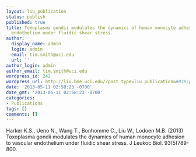 ```yaml
---
layout: liu_publication
status: publish
published: true
title: Toxoplasma gondii modulates the dynamics of human monocyte adhesion to vascular
  endothelium under fluidic shear stress
author:
  display_name: admin
  login: admin
  email: tim.smith@uci.edu
  url: ''
author_login: admin
author_email: tim.smith@uci.edu
wordpress_id: 242
wordpress_url: http://liu.bme.uci.edu/?post_type=liu_publication&#038;p=242
date: '2013-05-11 02:58:23 -0700'
date_gmt: '2013-05-11 02:58:23 -0700'
categories:
- Publications
tags: []
comments: []
---
```

<div title="Page 3">
<div>
<div>
<p>Harker K.S., Ueno N., Wang T., Bonhomme C., Liu W., Lodoen M.B. (2013) Toxoplasma gondii modulates the dynamics of human monocyte adhesion to vascular endothelium under fluidic shear stress. J Leukoc Biol. 93(5)789-800.</p>
<p></div><br />
</div><br />
</div></p>
